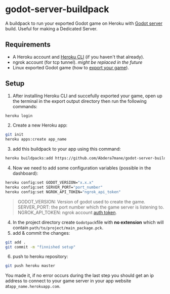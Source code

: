 # godot-server-buildpack
A buildpack to run your exported Godot game on Heroku with [Godot server](https://godotengine.org/download/server) build. 
Useful for making a Dedicated Server.

## Requirements
* A Heroku account and [Heroku CLI](https://devcenter.heroku.com/articles/heroku-cli) (if you haven't that already).
* ngrok account (for tcp tunnel). *might be replaced in the future*
* Linux exported Godot game (how to [export your game](https://docs.godotengine.org/en/stable/getting_started/workflow/export/exporting_projects.html)).
## Setup
1. After installing Heroku CLI and succefully exported your game, open up the terminal in the export output directory then run the following commands:
```bash
heroku login
```
2. Create a new Heroku app:
```bash
git init
heroku apps:create app_name
```
3. add this buildpack to your app using this command:
```bash
heroku buildpacks:add https://github.com/Abdera7mane/godot-server-buildpack/
```
4. Now we need to add some configuration variables (possible in the dashboard):
```bash
heroku config:set GODOT_VERSION="x.x.x"
heroku config:set SERVER_PORT="port_number"
heroku config:set NGROK_API_TOKEN="ngrok_api_token"
```
> GODOT_VERSION: Version of godot used to create the game.  
> SERVER_PORT: the port number which the game server is listening to.  
> NGROK_API_TOKEN: ngrok account [auth token](https://dashboard.ngrok.com/auth/your-authtoken).  
4. In the project directory create `Godotpack`file with **no extension** which will contain `path/to/project/main_package.pck`.
5. add & commit the changes:
```bash
git add .
git commit -m "finnished setup"
```
6. push to heroku repository:
```bash
git push heroku master
```
You made it, if no error occurs during the last step you should get an ip address to connect to your game server in your app website  at`app_name.herokuapp.com`.
